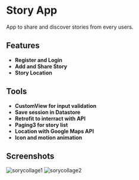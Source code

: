 # Story App
App to share and discover stories from every users.

## Features

- **Register and Login**
- **Add and Share Story** 
- **Story Location**

## Tools

- **CustomView for input validation**
- **Save session in Datastore** 
- **Retrofit to interract with API**
- **Paging3 for story list**
- **Location with Google Maps API**
- **Icon and motion animation**

## Screenshots
![sorycollage1](https://github.com/wahyuandhikarizaldi/story-app/assets/113814423/896b148d-9f22-4977-b165-6c7c4c4f14c9)
![sorycollage2](https://github.com/wahyuandhikarizaldi/story-app/assets/113814423/4593f95f-b9bd-4c1c-b707-2f37a6e72cd2)

